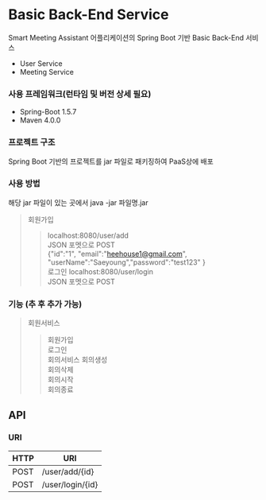 # Basic Back-End Service

Smart Meeting Assistant 어플리케이션의 Spring Boot 기반 Basic Back-End 서비스
* User Service
* Meeting Service

### 사용 프레임워크(런타임 및 버전 상세 필요)
* Spring-Boot 1.5.7
* Maven 4.0.0

### 프로젝트 구조
Spring Boot 기반의 프로젝트를 jar 파일로 패키징하여 PaaS상에 배포

### 사용 방법
해당 jar 파일이 있는 곳에서 
java -jar 파일명.jar
> 회원가입
>> localhost:8080/user/add\
>> JSON 포멧으로 POST\
>> {"id":"1", 	"email":"heehouse1@gmail.com", "userName":"Saeyoung","password":"test123" } \
> 로그인
>> localhost:8080/user/login\
>> JSON 포멧으로 POST

### 기능 (추 후 추가 가능)
> 회원서비스
>> 회원가입\
>> 로그인\
> 회의서비스
>> 회의생성\
>> 회의삭제\
>> 회의시작\
>> 회의종료

## API
### URI
HTTP|URI
---|---
POST|/user/add/{id}
POST|/user/login/{id}

